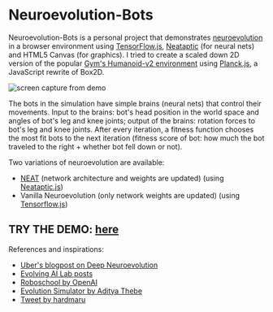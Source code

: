 # Neuroevolution-Bots
Neuroevolution-Bots is a personal project that demonstrates [neuroevolution](https://en.wikipedia.org/wiki/Neuroevolution) in a browser environment using [TensorFlow.js](https://js.tensorflow.org/), [Neataptic](https://github.com/wagenaartje/neataptic) (for neural nets) and HTML5 Canvas (for graphics). I tried to create a scaled down 2D version of the popular [Gym's Humanoid-v2 environment](https://gym.openai.com/envs/Humanoid-v2/) using [Planck.js](http://piqnt.com/planck.js/), a JavaScript rewrite of Box2D.

![screen capture from demo](https://github.com/mishig25/neuroevolution-robots/raw/master/ss.gif)

The bots in the simulation have simple brains (neural nets) that control their movements. Input to the brains: bot's head position in the world space and angles of bot's leg and knee joints; output of the brains: rotation forces to bot's leg and knee joints. After every iteration, a fitness function chooses the most fit bots to the next iteration (fitness score of bot: how much the bot traveled to the right + whether bot fell down or not).

Two variations of neuroevolution are available:
* [NEAT](http://nn.cs.utexas.edu/downloads/papers/stanley.ec02.pdf) (network architecture and weights are updated) (using [Neataptic.js](https://github.com/wagenaartje/neataptic))
* Vanilla Neuroevolution (only network weights are updated) (using [Tensorflow.js](https://www.tensorflow.org/js))

## TRY THE DEMO: [here](https://mishig25.github.io/neuroevolution-robots/)

References and inspirations:
* [Uber's blogpost on Deep Neuroevolution](https://eng.uber.com/deep-neuroevolution/)
* [Evolving AI Lab posts](http://www.evolvingai.org/robotics)
* [Roboschool by OpenAI](https://github.com/openai/roboschool)
* [Evolution Simulator by Aditya Thebe](https://github.com/adityathebe/evolutionSimulator)
* [Tweet by hardmaru](https://twitter.com/hardmaru/status/1007150247829594112?lang=en)
